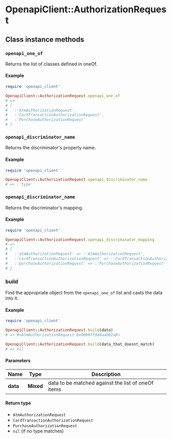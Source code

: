 # OpenapiClient::AuthorizationRequest

## Class instance methods

### `openapi_one_of`

Returns the list of classes defined in oneOf.

#### Example

```ruby
require 'openapi_client'

OpenapiClient::AuthorizationRequest.openapi_one_of
# =>
# [
#   :'AtmAuthorizationRequest',
#   :'CardTransactionAuthorizationRequest',
#   :'PurchaseAuthorizationRequest'
# ]
```

### `openapi_discriminator_name`

Returns the discriminator's property name.

#### Example

```ruby
require 'openapi_client'

OpenapiClient::AuthorizationRequest.openapi_discriminator_name
# => :'type'
```

### `openapi_discriminator_name`

Returns the discriminator's mapping.

#### Example

```ruby
require 'openapi_client'

OpenapiClient::AuthorizationRequest.openapi_discriminator_mapping
# =>
# {
#   :'atmAuthorizationRequest' => :'AtmAuthorizationRequest',
#   :'cardTransactionAuthorizationRequest' => :'CardTransactionAuthorizationRequest',
#   :'purchaseAuthorizationRequest' => :'PurchaseAuthorizationRequest'
# }
```

### build

Find the appropriate object from the `openapi_one_of` list and casts the data into it.

#### Example

```ruby
require 'openapi_client'

OpenapiClient::AuthorizationRequest.build(data)
# => #<AtmAuthorizationRequest:0x00007fdd4aab02a0>

OpenapiClient::AuthorizationRequest.build(data_that_doesnt_match)
# => nil
```

#### Parameters

| Name | Type | Description |
| ---- | ---- | ----------- |
| **data** | **Mixed** | data to be matched against the list of oneOf items |

#### Return type

- `AtmAuthorizationRequest`
- `CardTransactionAuthorizationRequest`
- `PurchaseAuthorizationRequest`
- `nil` (if no type matches)

